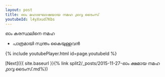 ```yaml
---
layout: post
title: ഓം മഹാഘോഷയായ നമഹ ൧൦൮ ടൈംസ്
youtubeId: l4yXxud7Kbs
---
```

 
 
 ഓം കരസ്ഥലിനെ നമഹ 
 
 -  പാത്രമായി സ്വന്തം കൈയുള്ളവൻ 
 
  
 
  
 
 
 
 
 
 


{% include youtubePlayer.html id=page.youtubeId %}
 
[Next]({{ site.baseurl }}{% link  split2/_posts/2015-11-27-ഓം ക്ഷമായ നമഹ ൧൦൮ ടൈംസ്.md%})
 
